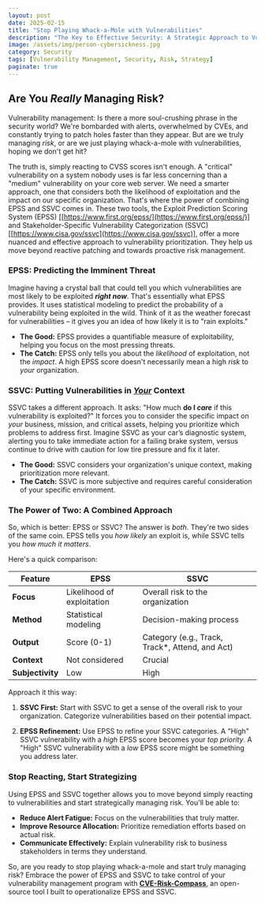 ```yaml
---
layout: post
date: 2025-02-15
title: "Stop Playing Whack-a-Mole with Vulnerabilities"
description: "The Key to Effective Security: A Strategic Approach to Vulnerability Management"
image: /assets/img/person-cybersickness.jpg
category: Security
tags: [Vulnerability Management, Security, Risk, Strategy]
paginate: true
---
```


## **Are You *Really* Managing Risk?**

Vulnerability management: Is there a more soul-crushing phrase in the security world? We're bombarded with alerts, overwhelmed by CVEs, and constantly trying to patch holes faster than they appear. But are we truly managing *risk*, or are we just playing whack-a-mole with vulnerabilities, hoping we don't get hit?

The truth is, simply reacting to CVSS scores isn't enough. A "critical" vulnerability on a system nobody uses is far less concerning than a "medium" vulnerability on your core web server. We need a smarter approach, one that considers both the likelihood of exploitation and the impact on our specific organization. That's where the power of combining EPSS and SSVC comes in. These two tools, the Exploit Prediction Scoring System (EPSS) [[https://www.first.org/epss/](https://www.first.org/epss/)] and Stakeholder-Specific Vulnerability Categorization (SSVC) [[https://www.cisa.gov/ssvc](https://www.cisa.gov/ssvc)], offer a more nuanced and effective approach to vulnerability prioritization. They help us move beyond reactive patching and towards proactive risk management.

### **EPSS: Predicting the Imminent Threat**

Imagine having a crystal ball that could tell you which vulnerabilities are most likely to be exploited ***right now***.  That's essentially what EPSS provides.  It uses statistical modeling to predict the probability of a vulnerability being exploited in the wild.  Think of it as the weather forecast for vulnerabilities – it gives you an idea of how likely it is to "rain exploits."

* **The Good:**  EPSS provides a quantifiable measure of exploitability, helping you focus on the most pressing threats.
* **The Catch:**  EPSS only tells you about the *likelihood* of exploitation, not the *impact*. A high EPSS score doesn't necessarily mean a high *risk* to *your* organization.

### **SSVC:  Putting Vulnerabilities in <ins>_Your_</ins>  Context**

SSVC takes a different approach. It asks: "How much **do I *care*** if this vulnerability is exploited?" It forces you to consider the specific impact on *your* business, mission, and critical assets, helping you prioritize which problems to address first. Imagine SSVC as your car’s diagnostic system, alerting you to take immediate action for a failing brake system, versus continue to drive with caution for low tire pressure and fix it later.

* **The Good:** SSVC considers your organization's unique context, making prioritization more relevant.
* **The Catch:** SSVC is more subjective and requires careful consideration of your specific environment.

### **The Power of Two: A Combined Approach**

So, which is better: EPSS or SSVC?  The answer is *both*.  They're two sides of the same coin.  EPSS tells you *how likely* an exploit is, while SSVC tells you *how much it matters*.

Here's a quick comparison:

| Feature          | EPSS                       | SSVC                                            |
| ---------------- | -------------------------- | ----------------------------------------------- |
| **Focus**        | Likelihood of exploitation | Overall risk to the organization                |
| **Method**       | Statistical modeling       | Decision-making process                         |
| **Output**       | Score (0-1)                | Category (e.g., Track, Track*, Attend, and Act) |
| **Context**      | Not considered             | Crucial                                         |
| **Subjectivity** | Low                        | High                                            |

Approach it this way:

1. **SSVC First:** Start with SSVC to get a sense of the overall risk to your organization.  Categorize vulnerabilities based on their potential impact.

2. **EPSS Refinement:** Use EPSS to refine your SSVC categories.  A "High" SSVC vulnerability with a *high* EPSS score becomes your *top priority*.  A "High" SSVC vulnerability with a *low* EPSS score might be something you address later.

### **Stop Reacting, Start Strategizing**

Using EPSS and SSVC together allows you to move beyond simply reacting to vulnerabilities and start strategically managing risk.  You'll be able to:

* **Reduce Alert Fatigue:** Focus on the vulnerabilities that truly matter.
* **Improve Resource Allocation:** Prioritize remediation efforts based on actual risk.
* **Communicate Effectively:**  Explain vulnerability risk to business stakeholders in terms they understand.

So, are you ready to stop playing whack-a-mole and start truly managing risk? Embrace the power of EPSS and SSVC to take control of your vulnerability management program with [**CVE-Risk-Compass**](https://github.com/bgx4k3p/cve-risk-compass), an open-source tool I built to operationalize EPSS and SSVC.
